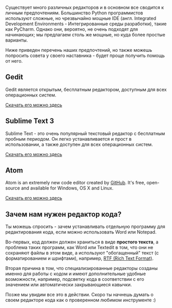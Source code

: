 Существует много различных редакторов и в основном все сводится к личным предпочтениям. Большинство Python программистов используют сложные, но чрезвычайно мощные IDE (англ. Integrated Development Environments - Интегрированные среды разработки), такие как PyCharm. Однако они, вероятно, не очень подходят для начинающих; мы предлагаем столь же мощные, но куда более простые варианты.

Ниже приведен перечень наших предпочтений, но также можешь попросить совета у своего наставника - будет проще получить помощь от него.

## Gedit

Gedit является открытым, бесплатным редактором, доступным для всех операционных систем.

[Скачать его можно здесь](https://wiki.gnome.org/Apps/Gedit#Download)

## Sublime Text 3

Sublime Text - это очень популярный текстовый редактор с бесплатным пробным периодом. Он легко устанавливается и прост в использовании, а также доступен для всех операционных систем.

[Скачать его можно здесь](https://www.sublimetext.com/3)

## Atom

Atom is an extremely new code editor created by [GitHub](https://github.com/). It's free, open-source and available for Windows, OS X and Linux.

[Скачать его можно здесь](https://atom.io/)

## Зачем нам нужен редактор кода?

Ты можешь спросить - зачем устанавливать отдельную программу для редактирования кода, если можно использовать Word или Notepad.

Во-первых, код должен должен храниться в виде **простого текста**, а проблема таких программ, как Word или Textedit в том, что они не сохраняют файлы в этом виде, а используют "обогащенный" текст (с форматированием и шрифтами), например, [RTF (Rich Text Format)](https://en.wikipedia.org/wiki/Rich_Text_Format).

Вторая причина в том, что специализированные редакторы созданы именно для работы с кодом и имеют дополнительные удобные возможности, например, подсветку кода в соответствии с его значением или автоматически закрывающиеся кавычки.

Позже мы увидим все это в действии. Скоро ты начнешь думать о своем редакторе кода как о проверенном любимом инструменте :)